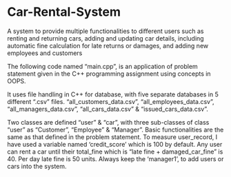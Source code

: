 # Car-Rental-System

A system to provide multiple functionalities to different users such as renting and returning cars, adding and updating car details, including automatic fine calculation for late returns or damages, and adding new employees and customers

The following code named “main.cpp”, is an application of problem statement given in the C++ programming assignment using concepts in OOPS.

It uses file handling in C++ for database, with five separate databases in 5 different “.csv” files. “all_customers_data.csv”, “all_employees_data.csv”, “all_managers_data.csv”, “all_cars_data.csv” & “issued_cars_data.csv”.

Two classes are defined “user” & “car”, with three sub-classes of class “user” as “Customer”, “Employee” & “Manager”. Basic functionalities are the same as that defined in the problem statement. To measure user_record, I have used a variable named ‘credit_score’ which is 100 by default. Any user can rent a car until their total_fine which is “late fine + damaged_car_fine” is 40. Per day late fine is 50 units. Always keep the ‘manager1’, to add users or cars into the system.
